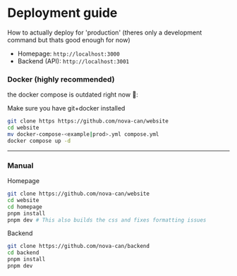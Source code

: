 # Deployment guide

How to actually deploy for 'production' (theres only a development command but thats good enough for now)

- Homepage: `http://localhost:3000`
- Backend (API): `http://localhost:3001`

### Docker (highly recommended)

the docker compose is outdated right now 🥲:

Make sure you have git+docker installed

```bash
git clone https https://github.com/nova-can/website
cd website
mv docker-compose-<example|prod>.yml compose.yml
docker compose up -d
```

---

### Manual

Homepage
```bash
git clone https://github.com/nova-can/website
cd website
cd homepage
pnpm install
pnpm dev # This also builds the css and fixes formatting issues
```

Backend
```bash
git clone https://github.com/nova-can/backend
cd backend
pnpm install
pnpm dev
```
